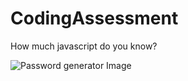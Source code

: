# CodingAssessment

How much javascript do you know?


![Password generator Image](assets/images/PasswordGenerator.png)
